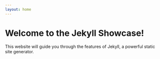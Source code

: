 ```yaml
---
layout: home
---
```


# Welcome to the Jekyll Showcase!

This website will guide you through the features of Jekyll, a powerful static site generator.
